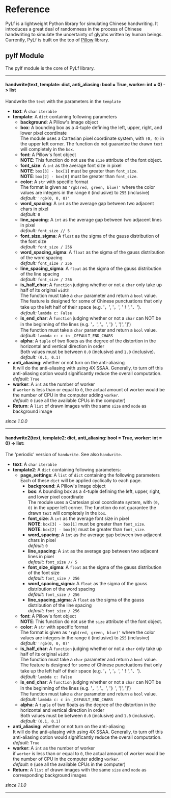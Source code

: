 # Reference
PyLf is a lightweight Python library for simulating Chinese handwriting. It introduces a great deal of randomness in the
process of Chinese handwriting to simulate the uncertainty of glyphs written by human beings. Currently, PyLf is built 
on the top of [Pillow][Pillow-homepage] library.


## pylf Module
The pylf module is the core of PyLf library.


------------------------------------------------------------------------------------------------------------------------
#### handwrite(text, template: dict, anti_aliasing: bool = True, worker: int = 0) -> list
Handwrite the `text` with the parameters in the `template`
* **text**: A `char` `iterable`
* **template**: A `dict` containing following parameters
    * **background**: A Pillow's Image object
    * **box**: A bounding box as a 4-tuple defining the left, upper, right, and lower pixel coordinate  <br>
        The module uses a Cartesian pixel coordinate system, with `(0, 0)` in the upper left corner. The function do not
        guarantee the drawn `text` will completely in the `box`.
    * **font**: A Pillow's font object  <br>
        **NOTE**: This function do not use the `size` attribute of the font object.
    * **font_size**: A `int` as the average font size in pixel  <br>
        **NOTE**: `box[3] - box[1]` must be greater than `font_size`.  <br>
        **NOTE**: `box[2] - box[0]` must be greater than `font_size`.
    * **color**: A `str` with specific format  <br>
        The format is given as `'rgb(red, green, blue)'` where the color values are integers in the range `0`
        (inclusive) to `255` (inclusive)  <br>
        *default:* `'rgb(0, 0, 0)'`
    * **word_spacing**: A `int` as the average gap between two adjacent chars in pixel  <br>
        *default:* `0`
    * **line_spacing**: A `int` as the average gap between two adjacent lines in pixel  <br>
        *default:* `font_size // 5`
    * **font_size_sigma**: A `float` as the sigma of the gauss distribution of the font size  <br>
        *default:* `font_size / 256`
    * **word_spacing_sigma**: A `float` as the sigma of the gauss distribution of the word spacing  <br>
        *default:* `font_size / 256`
    * **line_spacing_sigma**: A `float` as the sigma of the gauss distribution of the line spacing  <br>
        *default:* `font_size / 256`
    * **is_half_char**: A `function` judging whether or not a `char` only take up half of its original `width`  <br>
        The function must take a `char` parameter and return a `bool` value. The feature is designed for some of Chinese
        punctuations that only take up the left half of their space (e.g. '，', '。', '！', '、').  <br>
        *default:* `lambda c: False`
    * **is_end_char**: A `function` judging whether or not a `char` can NOT be in the beginning of the lines (e.g. '，',
        '。', '》', ')', ']')  <br>
        The function must take a `char` parameter and return a `bool` value.  <br>
        *default:* `lambda c: c in _DEFAULT_END_CHARS`
    * **alpha**: A `tuple` of two floats as the degree of the distortion in the horizontal and vertical direction in
        order  <br>
        Both values must be between `0.0` (inclusive) and `1.0` (inclusive).  <br>
        *default:* `(0.1, 0.1)`
* **anti_aliasing**: whether or not turn on the anti-aliasing  <br>
    It will do the anti-aliasing with using 4X SSAA. Generally, to turn off this anti-aliasing option would
    significantly reduce the overall computation.  <br>
    *default:* `True`
* **worker**: A `int` as the number of worker  <br>
    if `worker` is less than or equal to `0`, the actual amount of worker would be the number of CPU in the computer
    adding `worker`.  <br>
    *default:* `0` (use all the available CPUs in the computer)
* **Return**: A `list` of drawn images with the same `size` and `mode` as background image

_since 1.0.0_


------------------------------------------------------------------------------------------------------------------------
#### handwrite2(text, template2: dict, anti_aliasing: bool = True, worker: int = 0) -> list:
The 'periodic' version of `handwrite`. See also `handwrite`.
* **text**: A `char` `iterable`
* **template2**: A `dict` containing following parameters:
    * **page_settings**: A `list` of `dict` containing the following parameters <br>
        Each of these `dict` will be applied cyclically to each page.
        * **background**: A Pillow's Image object
        * **box**: A bounding box as a 4-tuple defining the left, upper, right, and lower pixel coordinate  <br>
            The module uses a Cartesian pixel coordinate system, with `(0, 0)` in the upper left corner. The function do
            not guarantee the drawn `text` will completely in the `box`.
        * **font_size**: A `int` as the average font size in pixel  <br>
            **NOTE**: `box[3] - box[1]` must be greater than `font_size`.  <br>
            **NOTE**: `box[2] - box[0]` must be greater than `font_size`.
        * **word_spacing**: A `int` as the average gap between two adjacent chars in pixel  <br>
            *default:* `0`
        * **line_spacing**: A `int` as the average gap between two adjacent lines in pixel  <br>
            *default:* `font_size // 5`
        * **font_size_sigma**: A `float` as the sigma of the gauss distribution of the font size  <br>
            *default:* `font_size / 256`
        * **word_spacing_sigma**: A `float` as the sigma of the gauss distribution of the word spacing  <br>
            *default:* `font_size / 256`
        * **line_spacing_sigma**: A `float` as the sigma of the gauss distribution of the line spacing  <br>
            *default:* `font_size / 256`
    * **font**: A Pillow's font object  <br>
        **NOTE**: This function do not use the `size` attribute of the font object.
    * **color**: A `str` with specific format  <br>
        The format is given as `'rgb(red, green, blue)'` where the color values are integers in the range `0`
        (inclusive) to `255` (inclusive)  <br>
        *default:* `'rgb(0, 0, 0)'`
    * **is_half_char**: A `function` judging whether or not a `char` only take up half of its original `width`  <br>
        The function must take a `char` parameter and return a `bool` value. The feature is designed for some of Chinese
        punctuations that only take up the left half of their space (e.g. '，', '。', '！', '、').  <br>
        *default:* `lambda c: False`
    * **is_end_char**: A `function` judging whether or not a `char` can NOT be in the beginning of the lines (e.g.
        '，', '。', '》', ')', ']')  <br>
        The function must take a `char` parameter and return a `bool` value.  <br>
        *default:* `lambda c: c in _DEFAULT_END_CHARS`
    * **alpha**: A `tuple` of two floats as the degree of the distortion in the horizontal and vertical direction in
        order  <br>
        Both values must be between `0.0` (inclusive) and `1.0` (inclusive).  <br>
        *default:* `(0.1, 0.1)`
* **anti_aliasing**: whether or not turn on the anti-aliasing  <br>
    It will do the anti-aliasing with using 4X SSAA. Generally, to turn off this anti-aliasing option would
    significantly reduce the overall computation.  <br>
    *default:* `True`
* **worker**: A `int` as the number of worker  <br>
    if `worker` is less than or equal to `0`, the actual amount of worker would be the number of CPU in the computer
    adding `worker`.  <br>
    *default:* `0` (use all the available CPUs in the computer)
* **Return**: A `list` of drawn images with the same `size` and `mode` as corresponding background images

_since 1.1.0_

------------------------------------------------------------------------------------------------------------------------


[Pillow-homepage]: https://python-pillow.org/
